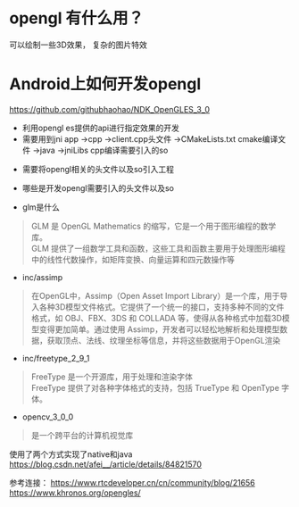 # opengl 有什么用？
可以绘制一些3D效果，
复杂的图片特效

# Android上如何开发opengl
https://github.com/githubhaohao/NDK_OpenGLES_3_0
- 利用opengl es提供的api进行指定效果的开发
- 需要用到jni
app
->cpp
  ->client.cpp头文件
  ->CMakeLists.txt cmake编译文件
->java
->jniLibs cpp编译需要引入的so
* 需要将opengl相关的头文件以及so引入工程
* 哪些是开发opengl需要引入的头文件以及so

* glm是什么 
> GLM 是 OpenGL Mathematics 的缩写，它是一个用于图形编程的数学库。  
> GLM 提供了一组数学工具和函数，这些工具和函数主要用于处理图形编程中的线性代数操作，如矩阵变换、向量运算和四元数操作等        
* inc/assimp
> 在OpenGL中，Assimp（Open Asset Import Library）是一个库，用于导入各种3D模型文件格式。它提供了一个统一的接口，支持多种不同的文件格式，如 OBJ、FBX、3DS 和 COLLADA 等，使得从各种格式中加载3D模型变得更加简单。通过使用 Assimp，开发者可以轻松地解析和处理模型数据，获取顶点、法线、纹理坐标等信息，并将这些数据用于OpenGL渲染
* inc/freetype_2_9_1
> FreeType 是一个开源库，用于处理和渲染字体       
> FreeType 提供了对各种字体格式的支持，包括 TrueType 和 OpenType 字体。        
* opencv_3_0_0
> 是一个跨平台的计算机视觉库      

使用了两个方式实现了native和java
https://blog.csdn.net/afei__/article/details/84821570


参考连接：
https://www.rtcdeveloper.cn/cn/community/blog/21656
https://www.khronos.org/opengles/





